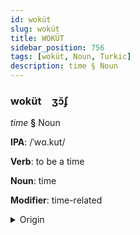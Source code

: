 ```yaml
---
id: woküt
slug: woküt
title: WOKÜT
sidebar_position: 756
tags: [woküt, Noun, Turkic]
description: time § Noun
---
```


### woküt&emsp;<span kind="abugida">ʒɔ̆ʄ</span>

*time* **§** Noun

**IPA**: /ˈwɑ.kut/

**Verb**: to be a time

**Noun**: time

**Modifier**: time-related

<details>
    <summary>Origin</summary>
    Bashkir ваҡыт vaqıt [wɑˈqɯ̞t]<br/>
    <em>Turkic Language Family</em>
</details>